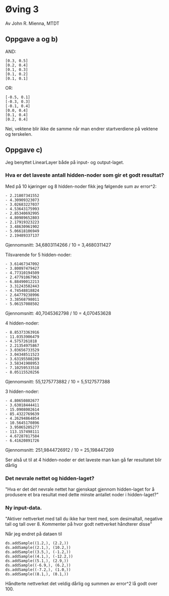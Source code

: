 Øving 3
=======
Av John R. Mienna, MTDT


Oppgave a og b)
-------------------

AND:

	[0.3, 0.5]
	[0.2, 0.4]
	[0.1, 0.3]
	[0.1, 0.2]
	[0.1, 0.1]

OR:

	[-0.5, 0.1]
	[-0.3, 0.3]
	[-0.1, 0.4]
	[0.0, 0.4]
	[0.1, 0.4]
	[0.2, 0.4]

Nei, vektene blir ikke de samme når man endrer startverdiene på vektene og terskelen.

Oppgave c)
-------------

Jeg benyttet LinearLayer både på input- og output-laget.

### Hva er det laveste antall hidden-noder som gir et godt resultat?

Med på 10 kjøringer og 8 hidden-noder fikk jeg følgende sum av error^2:

	- 2.21807341552
	- 4.30909323073
	- 3.02683227037
	- 4.53643175993
	- 2.85340692995
	- 4.80989652803
	- 2.17919323223
	- 3.48630961902
	- 5.06618106949
	- 2.19489337137

Gjennomsnitt: 34,6803114266 / 10 = 3,4680311427

Tilsvarende for 5 hidden-noder:

	- 3.61467347092
	- 3.80097479427
	- 4.77310194509
	- 2.47791067963
	- 6.88490012213
	- 3.31243582443
	- 4.74548818824
	- 2.64779238996
	- 3.38568798011
	- 5.06157088502

Gjennomsnitt: 40,7045362798 / 10 = 4,070453628

4 hidden-noder:

	- 8.85373363916
	- 11.0353906479
	- 4.5757261818
	- 2.21354975867
	- 3.03656733529
	- 3.04348511523
	- 3.63195508289
	- 3.58341908953
	- 7.10259533518
	- 8.05115520256

Gjennomsnitt: 55,1275773882 / 10 = 5,5127577388

3 hidden-noder:

	- 4.80650802677
	- 3.63018444411
	- 15.0908002614
	- 85.4322769639
	- 4.26294864854
	- 10.5645170896
	- 3.95065205277
	- 113.157498111
	- 4.67287817584
	- 6.41620891726

Gjennomsnitt: 251,9844726912 / 10 = 25,198447269

Ser alså ut til at 4 hidden-noder er det laveste man kan gå før resultatet blir dårlig

### Det nevrale nettet og hidden-laget?

"Hva er det det nevrale nettet har gjenskapt gjennom hidden-laget for å produsere et bra resultat med dette minste antallet noder i hidden-laget?"

### Ny input-data.

"Aktiver nettverket med tall du ikke har trent med, som desimaltall, negative tall og tall over 8. Kommenter på hvor godt nettverket håndterer disse"

Når jeg endret på dataen til

	ds.addSample((1.2,), (2.2,))
	ds.addSample((2.1,), (10.2,))
	ds.addSample((3.5,), (-1.2,))
	ds.addSample((4.1,), (-12.2,))
	ds.addSample((5.1,), (2.9,))
	ds.addSample((-6.9,), (6.2,))
	ds.addSample((-7.2,), (1.0,))
	ds.addSample((8.1,), (0.1,))

Håndterte nettverket det veldig dårlig og summen av error^2 lå godt over 100.
